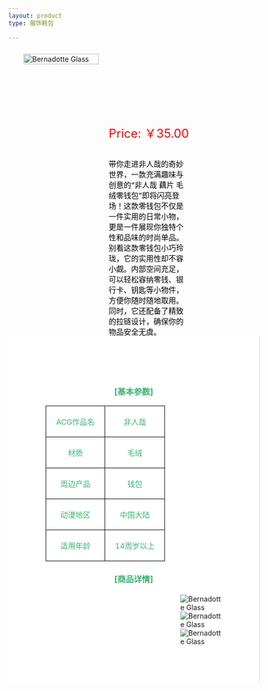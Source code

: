 ```yaml
---
layout: product
type: 服饰鞋包

---
```


<head>
    <style>
        .product-container {
            display: flex; /* 使用flex布局 */
            align-items: flex-start; /* 垂直对齐项目为起始位置 */
            width: 100%; 
        }
        .concent {
            padding: 75px;
            background-color: #ffffff;
            border-right: 1px solid #ddd;
        }
        .product-blog-image {
            position: relative;
            flex: 1;
            margin-right: 20px;
            margin-left: 30px;
            margin-top: 10px;
        }
        .product-blog-image img {
            width: 100%;
            max-height: 400px;
            object-fit: contain;
        }
        .product-details {
            flex: 2; /* 占据剩余空间 */
        }
        .product-price {
            color: red; 
            margin-top: 150px; /* 添加一些上边距，使价格与图片之间有一些空间 */ 
            font-size: 24px;
        }
        .product-description {
            color: black; 
            font-size: 15px;
            margin-top: 5px; /* 添加一些上边距，使价格与图片之间有一些空间*/ 
            margin-right: 150px;
        }
        table {
            width: 100%;
            border-collapse: collapse;
        }
        th, td {
            border: 1px solid black;
            padding: 20px;
            text-align: center;
            color:#3CB371;
            font-size: 15px;
        }
        th {
            background-color: #3CB371;
        }
        .product-blog-image1 {
            flex: 1;
            margin-left: 270px;
            margin-top: 20px;
        }
    </style>
</head>
<body>
    <div class="product-container">
            <div class="product-blog-image">  
                <img src="http://photo.ciyuanh.com/static/upload/images/goods/2020/07/10/1594351314295713.jpg" alt="Bernadotte Glass">  
            </div> 
            <div class="product-details"> 
                <div class="product-price">  
                    Price: ￥35.00
                    <br><br> 
                </div>  
                <div class="product-description">  
                    带你走进非人哉的奇妙世界，一款充满趣味与创意的“非人哉 藕片 毛绒零钱包”即将闪亮登场！这款零钱包不仅是一件实用的日常小物，更是一件展现你独特个性和品味的时尚单品。别看这款零钱包小巧玲珑，它的实用性却不容小觑。内部空间充足，可以轻松容纳零钱、银行卡、钥匙等小物件，方便你随时随地取用。同时，它还配备了精致的拉链设计，确保你的物品安全无虞。
                </div>  
            </div>
    </div>
    <style>  
    /* 使用内部样式表来设置样式 */  
    h3 {  
        text-align: center; /* 将h2标签内的文本居中 */  
        color:#3CB371;
    }  
    </style>  
    <div class="concent">
        <h3>[基本参数]</h3>
        <table>
            <tr>
                <td>ACG作品名</td>
                <td>非人哉</td>
            </tr>
            <tr>
                <td>材质</td>
                <td>毛绒</td>
            </tr>
            <tr>
                <td>周边产品</td>
                <td>钱包</td>
            </tr>
            <tr>
                <td>动漫地区</td>
                <td>中国大陆</td>
            </tr>
            <tr>
                <td>适用年龄</td>
                <td>14周岁以上</td>
            </tr>
        </table> 
        <h3>[商品详情]</h3>
        <div class="product-blog-image1">  
            <img src="http://photo.ciyuanh.com/static/upload/images/goods/2020/07/10/1594351315427588.jpg" alt="Bernadotte Glass">
            <img src="http://photo.ciyuanh.com/static/upload/images/goods/2020/07/10/1594351317546468.jpg" alt="Bernadotte Glass">
            <img src="http://photo.ciyuanh.com/static/upload/images/goods/2020/07/10/1594351318702528.jpg" alt="Bernadotte Glass">  
        </div> 
    </div>

</body>